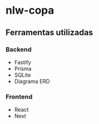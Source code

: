 # nlw-copa
 
 ## Ferramentas utilizadas

 ### Backend
 - Fastify
 - Prisma
 - SQLite
 - Diagrama ERD

### Frontend
- React
- Next